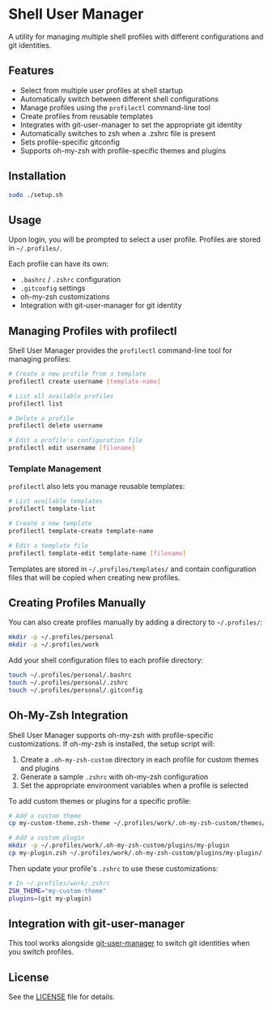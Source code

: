 # Shell User Manager

A utility for managing multiple shell profiles with different configurations and git identities.

## Features

- Select from multiple user profiles at shell startup
- Automatically switch between different shell configurations
- Manage profiles using the `profilectl` command-line tool
- Create profiles from reusable templates
- Integrates with git-user-manager to set the appropriate git identity
- Automatically switches to zsh when a .zshrc file is present
- Sets profile-specific gitconfig
- Supports oh-my-zsh with profile-specific themes and plugins

## Installation

```bash
sudo ./setup.sh
```

## Usage

Upon login, you will be prompted to select a user profile. Profiles are stored in `~/.profiles/`.

Each profile can have its own:
- `.bashrc` / `.zshrc` configuration
- `.gitconfig` settings
- oh-my-zsh customizations
- Integration with git-user-manager for git identity

## Managing Profiles with profilectl

Shell User Manager provides the `profilectl` command-line tool for managing profiles:

```bash
# Create a new profile from a template
profilectl create username [template-name]

# List all available profiles
profilectl list

# Delete a profile
profilectl delete username

# Edit a profile's configuration file
profilectl edit username [filename]
```

### Template Management

`profilectl` also lets you manage reusable templates:

```bash
# List available templates
profilectl template-list

# Create a new template
profilectl template-create template-name

# Edit a template file
profilectl template-edit template-name [filename]
```

Templates are stored in `~/.profiles/templates/` and contain configuration files that will be copied when creating new profiles.

## Creating Profiles Manually

You can also create profiles manually by adding a directory to `~/.profiles/`:

```bash
mkdir -p ~/.profiles/personal
mkdir -p ~/.profiles/work
```

Add your shell configuration files to each profile directory:

```bash
touch ~/.profiles/personal/.bashrc
touch ~/.profiles/personal/.zshrc
touch ~/.profiles/personal/.gitconfig
```

## Oh-My-Zsh Integration

Shell User Manager supports oh-my-zsh with profile-specific customizations. If oh-my-zsh is installed, the setup script will:

1. Create a `.oh-my-zsh-custom` directory in each profile for custom themes and plugins
2. Generate a sample `.zshrc` with oh-my-zsh configuration
3. Set the appropriate environment variables when a profile is selected

To add custom themes or plugins for a specific profile:

```bash
# Add a custom theme
cp my-custom-theme.zsh-theme ~/.profiles/work/.oh-my-zsh-custom/themes/

# Add a custom plugin
mkdir -p ~/.profiles/work/.oh-my-zsh-custom/plugins/my-plugin
cp my-plugin.zsh ~/.profiles/work/.oh-my-zsh-custom/plugins/my-plugin/
```

Then update your profile's `.zshrc` to use these customizations:

```bash
# In ~/.profiles/work/.zshrc
ZSH_THEME="my-custom-theme"
plugins=(git my-plugin)
```

## Integration with git-user-manager

This tool works alongside [git-user-manager](https://github.com/shadowhand/git-user-manager) to switch git identities when you switch profiles.

## License

See the [LICENSE](LICENSE) file for details.